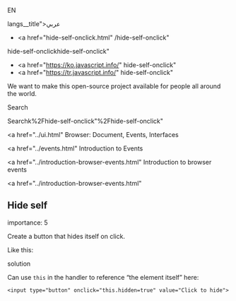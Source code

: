 EN

langs\_\_title">عربي</span></a>

- <a href="hide-self-onclick.html"
  /hide-self-onclick"

hide-self-onclickhide-self-onclick"

<!-- -->

- <a href="https://ko.javascript.info/"
  hide-self-onclick"
- <a href="https://tr.javascript.info/"
  hide-self-onclick"

We want to make this open-source project available for people all around the world.

Search

Searchk%2Fhide-self-onclick"%2Fhide-self-onclick" </a>

<a href="../ui.html" Browser: Document, Events, Interfaces</span></a>

<a href="../events.html" Introduction to Events</span></a>

<a href="../introduction-browser-events.html" Introduction to browser events</span></a>

<a href="../introduction-browser-events.html"

## Hide self

<span class="task__importance" title="How important is the task, from 1 to 5">importance: 5</span>

Create a button that hides itself on click.

Like this:

solution

Can use `this` in the handler to reference “the element itself” here:

<a href="hide-self-onclick.html#" class="toolbar__button toolbar__button_run" title="show"></a>

<a href="hide-self-onclick.html#" class="toolbar__button toolbar__button_edit" title="open in sandbox"></a>

    <input type="button" onclick="this.hidden=true" value="Click to hide">
